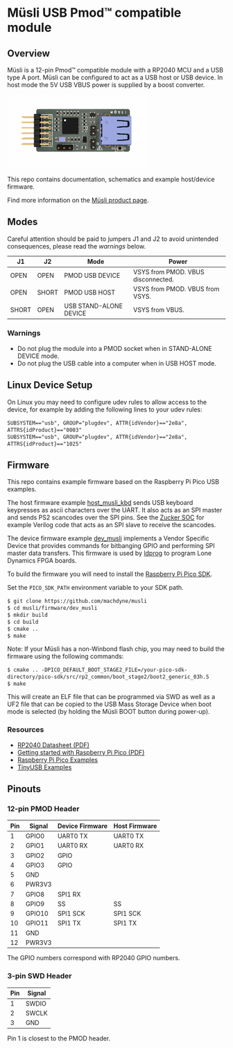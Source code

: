 # Müsli USB Pmod™ compatible module

## Overview

Müsli is a 12-pin Pmod™ compatible module with a RP2040 MCU and a USB type A port. Müsli can be configured to act as a USB host or USB device. In host mode the 5V USB VBUS power is supplied by a boost converter.

![Müsli PMOD](https://github.com/machdyne/musli/blob/e70e713858b95e13f05cc3f039f807e35af1ba9d/musli.png)

This repo contains documentation, schematics and example host/device firmware.

Find more information on the [Müsli product page](https://machdyne.com/product/musli-usb-pmod/).

## Modes

Careful attention should be paid to jumpers J1 and J2 to avoid unintended consequences, please read the *warnings* below.

| J1 | J2 | Mode | Power |
| -- | -- | ---- | ----- |
| OPEN | OPEN | PMOD USB DEVICE | VSYS from PMOD. VBUS disconnected. |
| OPEN | SHORT | PMOD USB HOST | VSYS from PMOD. VBUS from VSYS. |
| SHORT | OPEN | USB STAND-ALONE DEVICE | VSYS from VBUS. |

### Warnings

 * Do not plug the module into a PMOD socket when in STAND-ALONE DEVICE mode.
 * Do not plug the USB cable into a computer when in USB HOST mode.

## Linux Device Setup

On Linux you may need to configure udev rules to allow access to the device, for example by adding the following lines to your udev rules:

```
SUBSYSTEM=="usb", GROUP="plugdev", ATTR{idVendor}=="2e8a", ATTRS{idProduct}=="0003"
SUBSYSTEM=="usb", GROUP="plugdev", ATTR{idVendor}=="2e8a", ATTRS{idProduct}=="1025"
```

## Firmware

This repo contains example firmware based on the Raspberry Pi Pico USB examples.

The host firmware example [host\_musli\_kbd](firmware/host_musli_kbd) sends USB keyboard keypresses as ascii characters over the UART. It also acts as an SPI master and sends PS2 scancodes over the SPI pins. See the [Zucker SOC](https://github.com/machdyne/zucker) for example Verilog code that acts as an SPI slave to receive the scancodes.

The device firmware example [dev\_musli](firmware/dev_musli) implements a Vendor Specific Device that provides commands for bitbanging GPIO and performing SPI master data transfers. This firmware is used by [ldprog](http://github.com/machdyne/ldprog) to program Lone Dynamics FPGA boards.

To build the firmware you will need to install the [Raspberry Pi Pico SDK](https://github.com/raspberrypi/pico-sdk).

Set the `PICO_SDK_PATH` environment variable to your SDK path.

```
$ git clone https://github.com/machdyne/musli
$ cd musli/firmware/dev_musli
$ mkdir build
$ cd build
$ cmake ..
$ make
```

Note: If your Müsli has a non-Winbond flash chip, you may need to build the firmware using the following commands:

```
$ cmake .. -DPICO_DEFAULT_BOOT_STAGE2_FILE=/your-pico-sdk-directory/pico-sdk/src/rp2_common/boot_stage2/boot2_generic_03h.S
$ make
```

This will create an ELF file that can be programmed via SWD as well as a UF2 file that can be copied to the USB Mass Storage Device when boot mode is selected (by holding the Müsli BOOT button during power-up).

### Resources

  * [RP2040 Datasheet (PDF)](https://datasheets.raspberrypi.com/rp2040/rp2040-datasheet.pdf)
  * [Getting started with Raspberry Pi Pico (PDF)](https://datasheets.raspberrypi.com/pico/getting-started-with-pico.pdf)
  * [Raspberry Pi Pico Examples](https://github.com/raspberrypi/pico-examples)
  * [TinyUSB Examples](https://github.com/hathach/tinyusb/tree/master/examples)

## Pinouts

### 12-pin PMOD Header

| Pin | Signal | Device Firmware | Host Firmware |
| --- | ------ | --------------- | ------------- |
| 1 | GPIO0 | UART0 TX | UART0 TX |
| 2 | GPIO1 | UART0 RX | UART0 RX |
| 3 | GPIO2 | GPIO | |
| 4 | GPIO3 | GPIO | |
| 5 | GND | | |
| 6 | PWR3V3 | | |
| 7 | GPIO8 | SPI1 RX | |
| 8 | GPIO9 | SS | SS |
| 9 | GPIO10 | SPI1 SCK | SPI1 SCK |
| 10 | GPIO11 | SPI1 TX | SPI1 TX |
| 11 | GND | | |
| 12 | PWR3V3 | | |

The GPIO numbers correspond with RP2040 GPIO numbers.

### 3-pin SWD Header

| Pin | Signal |
| --- | ------ |
| 1 | SWDIO |
| 2 | SWCLK |
| 3 | GND |

Pin 1 is closest to the PMOD header.
